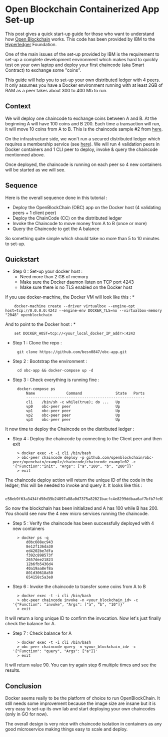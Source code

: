 # Open Blockchain Containerized App Set-up
This post gives a quick start-up guide for those who want to understand how [Open Blockchain](https://github.com/openblockchain/obc-docs) works. This code has been provided by IBM to the [Hyperledger](https://www.hyperledger.org/) Foundation. 

One of the main issues  of the set-up provided by IBM is the requirement to set-up a complete development environment which makes hard to quickly test on your own laptop and deploy your first chaincode (aka Smart Contract) to exchange some "coins".

This guide will help you to set-up your own distributed ledger with 4 peers. It only assumes you have a Docker environment running with at least 2GB of RAM as a peer takes about 300 to 400 Mb to run.

## Context
We will deploy one chaincode to exchange coins between A and B. At the beginning A will have 100 coins and B 200. Each time a transaction will run, it will move 10 coins from A to B. This is the chaincode sample #2 from [here](https://github.com/openblockchain/obc-peer/tree/master/openchain/example/chaincode/chaincode_example02).

On the infrastructure side, we won't run a secured distributed ledger which requires a membership service (see [here](https://github.com/openblockchain/obc-docs/blob/master/whitepaper.md)). We will run 4 validation peers in Docker containers and 1 CLI peer to deploy, invoke & query the chaincode mentionned above.

Once deployed, the chaincode is running on each peer so 4 new containers will be started as we will see. 

## Sequence
Here is the overall sequence done in this tutorial :

* Deploy the OpenBlockChain (OBC) app on the Docker host (4 validating peers + 1 client peer)
* Deploy the ChainCode (CC) on the distributed ledger
* Invoke the Chaincode to move money from A to B (once or more)
* Query the Chaincode to get the A balance
	
So something quite simple which should take no more than 5 to 10 minutes to set-up.

## Quickstart
* Step 0 : Set-up your docker host :
	* Need more than 2 GB of memory
	* Make sure the Docker daemon listen on TCP port 4243
	* Make sure there is no TLS enabled on the Docker host

If you use docker-machine, the Docker VM will look like this :
*

		docker-machine create --driver virtualbox --engine-opt host=tcp://0.0.0.0:4243 --engine-env DOCKER_TLS=no --virtualbox-memory "2048" openblockchain

And to point to the Docker host :
*

		set DOCKER_HOST=tcp://<your_local_docker_IP_addr>:4243

* Step 1 : Clone the repo : 

		git clone https://github.com/besn0847/obc-app.git

* Step 2 : Bootstrap the environment : 

		cd obc-app && docker-compose up -d

* Step 3 : Check everything is running fine :

		docker-compose ps
		    Name              Command               State   Ports
		    -----------------------------------------------------
		    cli    /bin/sh -c while(true); do ...   Up
		    vp0    obc-peer peer                    Up
		    vp1    obc-peer peer                    Up
		    vp2    obc-peer peer                    Up
		    vp3    obc-peer peer                    Up

It now time to deploy the Chaincode on the distributed ledger :

* Step 4 : Deploy the chaincode by connecting to the Client peer and then exit 

		> docker exec -t -i cli /bin/bash
		> obc-peer chaincode deploy -p github.com/openblockchain/obc-peer/openchain/example/chaincode/chaincode_example02 -c '{"Function":"init", "Args": ["a","100", "b", "200"]}'
		> exit

The chaincode deploy action will return the unique ID of the code in the ledger; this will be needed to invoke and query it. It looks like this : 

		e58eb9f63a3434fd50d35b24897a88a0d7375a82021bacfc4e8299ddbaa6af7bfb7fe03df53b842ba6b512b16c3550e2c8f4537493408a3e6e8bd8eb19fc7523

So now the blockchain has been initialized and A has 100 while B has 200. You should see now the 4 new micro services running the chaincode.

* Step 5 : Verify the chaincode has been successfully deployed with 4 new containers 

		> docker ps -q
		    d0bc608ec943
		    8e12f136da30
		    ed4202be7dfa
		    f392c898573f
		    2657dee21823
		    12b6fb5436d4
		    40a19aa8ef8a
		    801d30618a50
		    654158c5a3e0

* Step 6 : Invoke the chaincode to transfer some coins from A to B

		> docker exec -t -i cli /bin/bash
		> obc-peer chaincode invoke -n <your_blockchain_id> -c '{"Function": "invoke", "Args": ["a", "b", "10"]}'
		> exit

It will return a long unique ID to confirm the invocation. Now let's just finally check the balance for A.

* Step 7 : Check balance for A

		> docker exec -t -i cli /bin/bash
		> obc-peer chaincode query -n <your_blockchain_id> -c '{"Function": "query", "Args": ["a"]}'
		> exit

It will return value 90. You can try again step 6 multiple times and see the results.

## Conclusion
Docker seems really to be the platform of choice to run OpenBlockChain. It still needs some improvement because the image size are insane but it is very easy to set-up its own lab and start deploying your own chaincodes (only in GO for now).

The overall design is very nice with chaincode isolation in containers as any good microservice making things easy to scale and deploy.